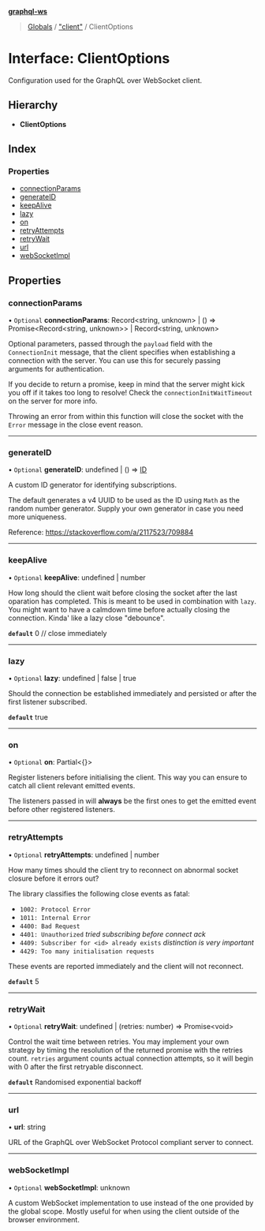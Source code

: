 **[graphql-ws](../README.md)**

> [Globals](../README.md) / ["client"](../modules/_client_.md) / ClientOptions

# Interface: ClientOptions

Configuration used for the GraphQL over WebSocket client.

## Hierarchy

* **ClientOptions**

## Index

### Properties

* [connectionParams](_client_.clientoptions.md#connectionparams)
* [generateID](_client_.clientoptions.md#generateid)
* [keepAlive](_client_.clientoptions.md#keepalive)
* [lazy](_client_.clientoptions.md#lazy)
* [on](_client_.clientoptions.md#on)
* [retryAttempts](_client_.clientoptions.md#retryattempts)
* [retryWait](_client_.clientoptions.md#retrywait)
* [url](_client_.clientoptions.md#url)
* [webSocketImpl](_client_.clientoptions.md#websocketimpl)

## Properties

### connectionParams

• `Optional` **connectionParams**: Record<string, unknown\> \| () => Promise<Record<string, unknown\>\> \| Record<string, unknown\>

Optional parameters, passed through the `payload` field with the `ConnectionInit` message,
that the client specifies when establishing a connection with the server. You can use this
for securely passing arguments for authentication.

If you decide to return a promise, keep in mind that the server might kick you off if it
takes too long to resolve! Check the `connectionInitWaitTimeout` on the server for more info.

Throwing an error from within this function will close the socket with the `Error` message
in the close event reason.

___

### generateID

• `Optional` **generateID**: undefined \| () => [ID](../modules/_types_.md#id)

A custom ID generator for identifying subscriptions.

The default generates a v4 UUID to be used as the ID using `Math`
as the random number generator. Supply your own generator
in case you need more uniqueness.

Reference: https://stackoverflow.com/a/2117523/709884

___

### keepAlive

• `Optional` **keepAlive**: undefined \| number

How long should the client wait before closing the socket after the last oparation has
completed. This is meant to be used in combination with `lazy`. You might want to have
a calmdown time before actually closing the connection. Kinda' like a lazy close "debounce".

**`default`** 0 // close immediately

___

### lazy

• `Optional` **lazy**: undefined \| false \| true

Should the connection be established immediately and persisted
or after the first listener subscribed.

**`default`** true

___

### on

• `Optional` **on**: Partial<{}\>

Register listeners before initialising the client. This way
you can ensure to catch all client relevant emitted events.

The listeners passed in will **always** be the first ones
to get the emitted event before other registered listeners.

___

### retryAttempts

• `Optional` **retryAttempts**: undefined \| number

How many times should the client try to reconnect on abnormal socket closure before it errors out?

The library classifies the following close events as fatal:
- `1002: Protocol Error`
- `1011: Internal Error`
- `4400: Bad Request`
- `4401: Unauthorized` _tried subscribing before connect ack_
- `4409: Subscriber for <id> already exists` _distinction is very important_
- `4429: Too many initialisation requests`

These events are reported immediately and the client will not reconnect.

**`default`** 5

___

### retryWait

• `Optional` **retryWait**: undefined \| (retries: number) => Promise<void\>

Control the wait time between retries. You may implement your own strategy
by timing the resolution of the returned promise with the retries count.
`retries` argument counts actual connection attempts, so it will begin with
0 after the first retryable disconnect.

**`default`** Randomised exponential backoff

___

### url

•  **url**: string

URL of the GraphQL over WebSocket Protocol compliant server to connect.

___

### webSocketImpl

• `Optional` **webSocketImpl**: unknown

A custom WebSocket implementation to use instead of the
one provided by the global scope. Mostly useful for when
using the client outside of the browser environment.
